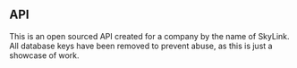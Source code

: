 ## API

This is an open sourced API created for a company by the name of SkyLink. All database keys have been removed to prevent abuse, as this is just a showcase of work.
